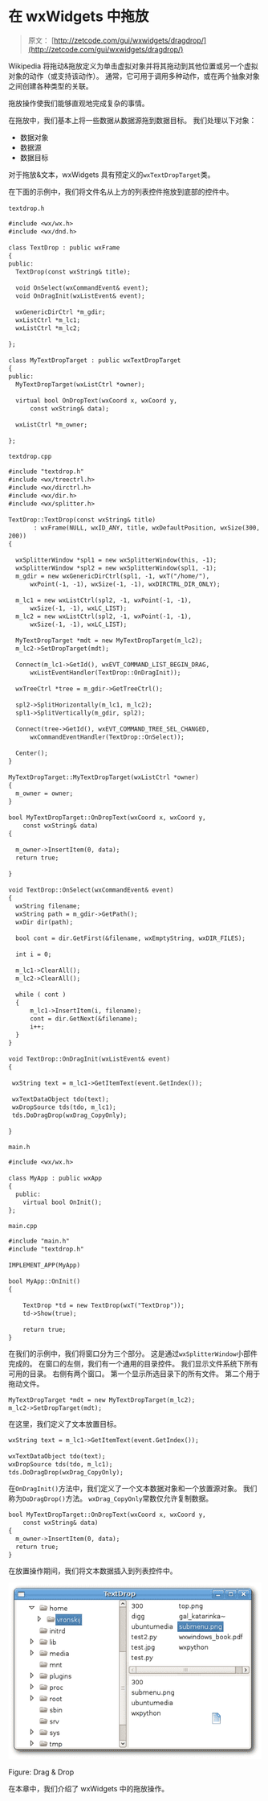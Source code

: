 # 在 wxWidgets 中拖放

> 原文： [http://zetcode.com/gui/wxwidgets/dragdrop/](http://zetcode.com/gui/wxwidgets/dragdrop/)

Wikipedia 将拖动&拖放定义为单击虚拟对象并将其拖动到其他位置或另一个虚拟对象的动作（或支持该动作）。 通常，它可用于调用多种动作，或在两个抽象对象之间创建各种类型的关联。

拖放操作使我们能够直观地完成复杂的事情。

在拖放中，我们基本上将一些数据从数据源拖到数据目标。 我们处理以下对象：

*   数据对象
*   数据源
*   数据目标

对于拖放&文本，wxWidgets 具有预定义的`wxTextDropTarget`类。

在下面的示例中，我们将文件名从上方的列表控件拖放到底部的控件中。

`textdrop.h`

```
#include <wx/wx.h>
#include <wx/dnd.h>

class TextDrop : public wxFrame
{
public:
  TextDrop(const wxString& title);

  void OnSelect(wxCommandEvent& event);
  void OnDragInit(wxListEvent& event);

  wxGenericDirCtrl *m_gdir;
  wxListCtrl *m_lc1;
  wxListCtrl *m_lc2;

};

class MyTextDropTarget : public wxTextDropTarget
{
public:
  MyTextDropTarget(wxListCtrl *owner);

  virtual bool OnDropText(wxCoord x, wxCoord y, 
      const wxString& data);

  wxListCtrl *m_owner;

};

```

`textdrop.cpp`

```
#include "textdrop.h"
#include <wx/treectrl.h>
#include <wx/dirctrl.h>
#include <wx/dir.h>
#include <wx/splitter.h>

TextDrop::TextDrop(const wxString& title)
       : wxFrame(NULL, wxID_ANY, title, wxDefaultPosition, wxSize(300, 200))
{

  wxSplitterWindow *spl1 = new wxSplitterWindow(this, -1);
  wxSplitterWindow *spl2 = new wxSplitterWindow(spl1, -1);
  m_gdir = new wxGenericDirCtrl(spl1, -1, wxT("/home/"), 
      wxPoint(-1, -1), wxSize(-1, -1), wxDIRCTRL_DIR_ONLY);

  m_lc1 = new wxListCtrl(spl2, -1, wxPoint(-1, -1), 
      wxSize(-1, -1), wxLC_LIST);
  m_lc2 = new wxListCtrl(spl2, -1, wxPoint(-1, -1), 
      wxSize(-1, -1), wxLC_LIST);

  MyTextDropTarget *mdt = new MyTextDropTarget(m_lc2);
  m_lc2->SetDropTarget(mdt);

  Connect(m_lc1->GetId(), wxEVT_COMMAND_LIST_BEGIN_DRAG, 
      wxListEventHandler(TextDrop::OnDragInit));

  wxTreeCtrl *tree = m_gdir->GetTreeCtrl();

  spl2->SplitHorizontally(m_lc1, m_lc2);
  spl1->SplitVertically(m_gdir, spl2);

  Connect(tree->GetId(), wxEVT_COMMAND_TREE_SEL_CHANGED, 
      wxCommandEventHandler(TextDrop::OnSelect));

  Center();
}

MyTextDropTarget::MyTextDropTarget(wxListCtrl *owner)
{
  m_owner = owner;
}

bool MyTextDropTarget::OnDropText(wxCoord x, wxCoord y, 
    const wxString& data)
{

  m_owner->InsertItem(0, data);
  return true;

}

void TextDrop::OnSelect(wxCommandEvent& event)
{
  wxString filename;
  wxString path = m_gdir->GetPath();
  wxDir dir(path);

  bool cont = dir.GetFirst(&filename, wxEmptyString, wxDIR_FILES);

  int i = 0;

  m_lc1->ClearAll();
  m_lc2->ClearAll();

  while ( cont )
  {
      m_lc1->InsertItem(i, filename);
      cont = dir.GetNext(&filename);
      i++;
  }
}

void TextDrop::OnDragInit(wxListEvent& event)
{

 wxString text = m_lc1->GetItemText(event.GetIndex());

 wxTextDataObject tdo(text);
 wxDropSource tds(tdo, m_lc1);
 tds.DoDragDrop(wxDrag_CopyOnly);

}

```

`main.h`

```
#include <wx/wx.h>

class MyApp : public wxApp
{
  public:
    virtual bool OnInit();
};

```

`main.cpp`

```
#include "main.h"
#include "textdrop.h"

IMPLEMENT_APP(MyApp)

bool MyApp::OnInit()
{

    TextDrop *td = new TextDrop(wxT("TextDrop"));
    td->Show(true);

    return true;
}

```

在我们的示例中，我们将窗口分为三个部分。 这是通过`wxSplitterWindow`小部件完成的。 在窗口的左侧，我们有一个通用的目录控件。 我们显示文件系统下所有可用的目录。 右侧有两个窗口。 第一个显示所选目录下的所有文件。 第二个用于拖动文件。

```
MyTextDropTarget *mdt = new MyTextDropTarget(m_lc2);
m_lc2->SetDropTarget(mdt);

```

在这里，我们定义了文本放置目标。

```
wxString text = m_lc1->GetItemText(event.GetIndex());

wxTextDataObject tdo(text);
wxDropSource tds(tdo, m_lc1);
tds.DoDragDrop(wxDrag_CopyOnly);

```

在`OnDragInit()`方法中，我们定义了一个文本数据对象和一个放置源对象。 我们称为`DoDragDrop()`方法。 `wxDrag_CopyOnly`常数仅允许复制数据。

```
bool MyTextDropTarget::OnDropText(wxCoord x, wxCoord y, 
    const wxString& data)
{
  m_owner->InsertItem(0, data);
  return true;
}

```

在放置操作期间，我们将文本数据插入到列表控件中。

![Drag & Drop](img/6ec376bad67662f1b513d92f5335fdbc.jpg)

Figure: Drag & Drop

在本章中，我们介绍了 wxWidgets 中的拖放操作。